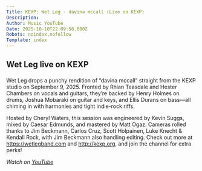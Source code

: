 ```yaml
---
Title: KEXP: Wet Leg - davina mccall (Live on KEXP)
Description: 
Author: Music YouTube
Date: 2025-10-10T22:09:58.000Z
Robots: noindex,nofollow
Template: index
---
```

<h2>
  
  
  Wet Leg live on KEXP
</h2>

<p>Wet Leg drops a punchy rendition of “davina mccall” straight from the KEXP studio on September 9, 2025. Fronted by Rhian Teasdale and Hester Chambers on vocals and guitars, they’re backed by Henry Holmes on drums, Joshua Mobaraki on guitar and keys, and Ellis Durans on bass—all chiming in with harmonies and tight indie-rock riffs.</p>

<p>Hosted by Cheryl Waters, this session was engineered by Kevin Suggs, mixed by Caesar Edmunds, and mastered by Matt Ogaz. Cameras rolled thanks to Jim Beckmann, Carlos Cruz, Scott Holpainen, Luke Knecht &amp; Kendall Rock, with Jim Beckmann also handling editing. Check out more at <a href="https://wetlegband.com" rel="noopener noreferrer">https://wetlegband.com</a> and <a href="http://kexp.org" rel="noopener noreferrer">http://kexp.org</a>, and join the channel for extra perks!</p>

<p><em>Watch on <a href="https://www.youtube.com/watch?v=sPXOAEZxlKk" rel="noopener noreferrer">YouTube</a></em></p>

